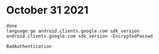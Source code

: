 # October 31 2021

~~~
done
language:go android.clients.google.com sdk_version
android.clients.google.com sdk_version -EncryptedPasswd

BadAuthentication
~~~
